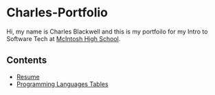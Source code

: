 # Charles-Portfolio
Hi, my name is Charles Blackwell and this is my portfoilo for my Intro to Software Tech at [McIntosh High School](https://www.fcboe.org/mhs).

## Contents
- [Resume](RESUME.md)
- [Programming Languages Tables](PROGRAMING-LANGUAGES-TABLE.md)
